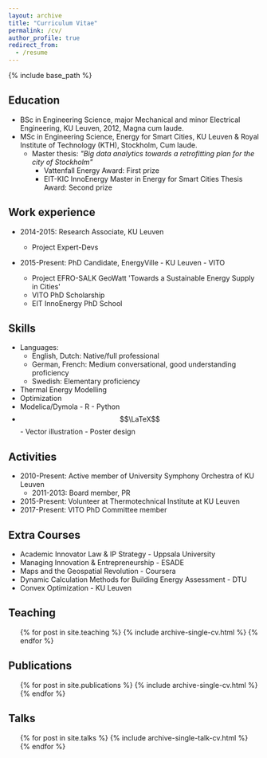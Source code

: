 ```yaml
---
layout: archive
title: "Curriculum Vitae"
permalink: /cv/
author_profile: true
redirect_from:
  - /resume
---
```



{% include base_path %}

Education
------
* BSc in Engineering Science, major Mechanical and minor Electrical Engineering, KU Leuven, 2012, Magna cum laude.
* MSc in Engineering Science, Energy for Smart Cities, KU Leuven & Royal Institute of Technology (KTH), Stockholm, Cum laude.
  * Master thesis: _"Big data analytics towards a retrofitting plan for the city of Stockholm"_
    * Vattenfall Energy Award: First prize
    * EIT-KIC InnoEnergy Master in Energy for Smart Cities Thesis Award: Second prize

Work experience
------
* 2014-2015: Research Associate, KU Leuven
  * Project Expert-Devs

* 2015-Present: PhD Candidate, EnergyVille - KU Leuven - VITO
  * Project EFRO-SALK GeoWatt 'Towards a Sustainable Energy Supply in Cities'
  * VITO PhD Scholarship
  * EIT InnoEnergy PhD School

Skills
------
* Languages:
  * English, Dutch: Native/full professional
  * German, French: Medium conversational, good understanding proficiency
  * Swedish: Elementary proficiency
* Thermal Energy Modelling
* Optimization
* Modelica/Dymola - R - Python
* $$\LaTeX$$ - Vector illustration - Poster design

Activities
------
* 2010-Present: Active member of University Symphony Orchestra of KU Leuven
  * 2011-2013: Board member, PR
* 2015-Present: Volunteer at Thermotechnical Institute at KU Leuven
* 2017-Present: VITO PhD Committee member

Extra Courses
------
* Academic Innovator Law & IP Strategy - Uppsala University
* Managing Innovation & Entrepreneurship - ESADE
* Maps and the Geospatial Revolution - Coursera
* Dynamic Calculation Methods for Building Energy Assessment - DTU
* Convex Optimization - KU Leuven

Teaching
------
  <ul>{% for post in site.teaching %}
    {% include archive-single-cv.html %}
  {% endfor %}</ul>

Publications
------
  <ul>{% for post in site.publications %}
    {% include archive-single-cv.html %}
  {% endfor %}</ul>

Talks
------
  <ul>{% for post in site.talks %}
    {% include archive-single-talk-cv.html %}
  {% endfor %}</ul>

